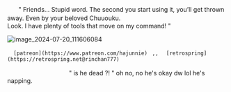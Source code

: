 ㅤㅤ" Friends… Stupid word. The second you start using it, you’ll get thrown away. Even by your beloved Chuuouku.
 ㅤㅤㅤㅤㅤㅤㅤㅤㅤㅤㅤㅤㅤㅤㅤㅤLook. I have plenty of tools that move on my command! " 


![image_2024-07-20_111606084](https://github.com/user-attachments/assets/1e3dc3fa-9d81-4f45-aef9-745253c9951c)

      [patreon](https://www.patreon.com/hajunnie)ㅤ,, ㅤ[retrospring](https://retrospring.net@rinchan777)


ㅤㅤㅤㅤㅤㅤㅤㅤㅤㅤㅤ" is he dead ?! " oh no, no he's okay dw lol he's napping.
<!--
**akunerindo/akunerindo** is a ✨ _special_ ✨ repository because its `README.md` (this file) appears on your GitHub profile.




-->
